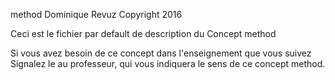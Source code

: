 method
Dominique Revuz Copyright 2016

Ceci est le fichier par default de description du Concept method

Si vous avez besoin de ce concept dans l'enseignement que vous suivez
 Signalez le au professeur, qui vous indiquera le sens de ce concept method.

